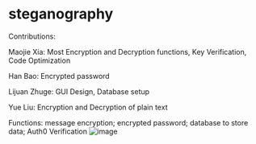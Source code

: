 # steganography
Contributions:

Maojie Xia:  Most Encryption and Decryption functions, Key Verification, Code Optimization

Han Bao: Encrypted password

Lijuan Zhuge: GUI Design, Database setup

Yue Liu: Encryption and Decryption of plain text

Functions:
message encryption; encrypted password; database to store data; Auth0 Verification
![image](https://user-images.githubusercontent.com/19217683/180115740-b89f9c4a-9aff-4fe5-b393-8df255bbbbf5.png)
